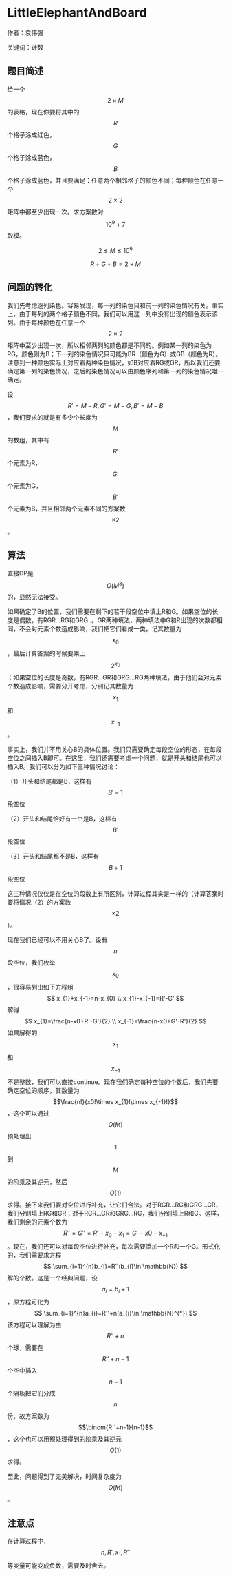 # LittleElephantAndBoard

作者：袁伟强

关键词：计数

## 题目简述

给一个$$2\times M$$的表格，现在你要将其中的$$R$$个格子涂成红色，$$G$$个格子涂成蓝色，$$B$$个格子涂成蓝色，并且要满足：任意两个相邻格子的颜色不同；每种颜色在任意一个$$2\times 2$$矩阵中都至少出现一次。求方案数对$$10^{9}+7$$取模。

$$2\leq M \leq 10^{6}$$

$$R+G+B=2\times M$$

## 问题的转化

我们先考虑逐列染色。容易发现，每一列的染色只和前一列的染色情况有关。事实上，由于每列的两个格子颜色不同，我们可以用这一列中没有出现的颜色表示该列。由于每种颜色在任意一个$$2\times 2​$$矩阵中至少出现一次，所以相邻两列的颜色都是不同的。例如某一列的染色为RG，颜色则为B；下一列的染色情况只可能为BR（颜色为G）或GB（颜色为R）。注意到一种颜色实际上对应着两种染色情况，如B对应着RG或GR，所以我们还要确定第一列的染色情况，之后的染色情况可以由颜色序列和第一列的染色情况唯一确定。

设$$R'=M-R,G'=M-G,B'=M-B$$，我们要求的就是有多少个长度为$$M$$的数组，其中有$$R'$$个元素为R，$$G'$$个元素为G，$$B'$$个元素为B，并且相邻两个元素不同的方案数$$\times 2$$。

## 算法

直接DP是$$O(M^3)$$的，显然无法接受。

如果确定了B的位置，我们需要在剩下的若干段空位中填上R和G。如果空位的长度是偶数，有RGR...RG和GRG..。GR两种填法，两种填法中G和R出现的次数都相同，不会对元素个数造成影响，我们把它们看成一类，记其数量为$$x_{0}$$，最后计算答案的时候要乘上$$2^{x_{0}}$$；如果空位的长度是奇数，有RGR...GR和GRG...RG两种填法，由于他们会对元素个数造成影响，需要分开考虑，分别记其数量为$$x_{1}$$和$$x_{-1}$$。

事实上，我们并不用关心B的具体位置。我们只需要确定每段空位的形态，在每段空位之间插入B即可。在这里，我们还需要考虑一个问题，就是开头和结尾也可以插入B。我们可以分为如下三种情况讨论：

（1）开头和结尾都是B，这样有$$B'-1$$段空位

（2）开头和结尾恰好有一个是B，这样有$$B'$$段空位

（3）开头和结尾都不是B，这样有$$B+1$$段空位

这三种情况仅仅是在空位的段数上有所区别，计算过程其实是一样的（计算答案时要将情况（2）的方案数$$\times 2$$）。

现在我们已经可以不用关心B了。设有$$n$$段空位，我们枚举$$x_{0}$$，很容易列出如下方程组
$$
x_{1}+x_{-1}=n-x_{0}
\\
x_{1}-x_{-1}=R'-G'
$$
解得
$$
x_{1}=\frac{n-x0+R'-G'}{2}
\\
x_{-1}=\frac{n-x0+G'-R'}{2}
$$
如果解得的$$x_{1}$$和$$x_{-1}$$不是整数，我们可以直接continue。现在我们确定每种空位的个数后，我们先要确定空位的顺序，其数量为$$\frac{n!}{x0!\times x_{1}!\times x_{-1}!}$$，这个可以通过$$O(M)$$预处理出$$1$$到$$M$$的阶乘及其逆元，然后$$O(1)$$求得。接下来我们要对空位进行补充，让它们合法。对于RGR...RG和GRG...GR，我们分别填上RG和GR；对于RGR...GR和GRG...RG，我们分别填上R和G。这样，我们剩余的元素个数为$$R''=G''=R'-x_{0}-x_{1}=G'-x0-x_{-1}$$。现在，我们还可以对每段空位进行补充，每次需要添加一个R和一个G。形式化的，我们需要求方程
$$
\sum_{i=1}^{n}b_{i}=R’'(b_{i}\in \mathbb{N})
$$
解的个数。这是一个经典问题，设$$a_{i}=b_{i}+1$$，原方程可化为
$$
\sum_{i=1}^{n}a_{i}=R''+n(a_{i}\in \mathbb{N}^{*})
$$
该方程可以理解为由$$R''+n$$个球，需要在$$R''+n-1$$个空中插入$$n-1$$个隔板把它们分成$$n$$份，故方案数为$$\binom{R''+n-1}{n-1}$$，这个也可以用预处理得到的阶乘及其逆元$$O(1)$$求得。

至此，问题得到了完美解决，时间复杂度为$$O(M)$$。

## 注意点

在计算过程中，$$n,R',x_{1},R''$$等变量可能变成负数，需要及时舍去。
